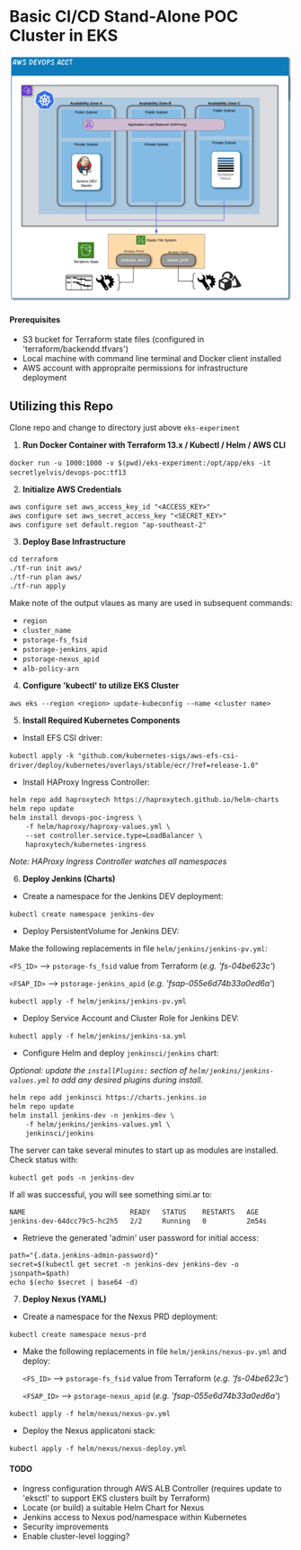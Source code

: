 # **Basic CI/CD Stand-Alone POC Cluster in EKS**

![Overview diagram](./images/Overview.png)

#### Prerequisites
- S3 bucket for Terraform state files (configured in 'terraform/backendd.tfvars')
- Local machine with command line terminal and Docker client installed
- AWS account with appropraite permissions for infrastructure deployment
## **Utilizing this Repo**
Clone repo and change to directory just above `eks-experiment`
1. **Run Docker Container with Terraform 13.x / Kubectl / Helm / AWS CLI**

`docker run -u 1000:1000 -v $(pwd)/eks-experiment:/opt/app/eks -it secretlyelvis/devops-poc:tf13`

2. **Initialize AWS Credentials**
```
aws configure set aws_access_key_id "<ACCESS_KEY>"
aws configure set aws_secret_access_key "<SECRET_KEY>"
aws configure set default.region "ap-southeast-2"
```
3. **Deploy Base Infrastructure**
```
cd terraform
./tf-run init aws/
./tf-run plan aws/
./tf-run apply
```
Make note of the output vlaues as many are used in subsequent commands:
- `region`
- `cluster_name`
- `pstorage-fs_fsid`
- `pstorage-jenkins_apid`
- `pstorage-nexus_apid`
- `alb-policy-arn`

4. **Configure 'kubectl' to utilize EKS Cluster**

`aws eks --region <region> update-kubeconfig --name <cluster name>`

5. **Install Required Kubernetes Components**

- Install EFS CSI driver:

`kubectl apply -k "github.com/kubernetes-sigs/aws-efs-csi-driver/deploy/kubernetes/overlays/stable/ecr/?ref=release-1.0"`

- Install HAProxy Ingress Controller:

```
helm repo add haproxytech https://haproxytech.github.io/helm-charts
helm repo update
helm install devops-poc-ingress \
    -f helm/haproxy/haproxy-values.yml \
    --set controller.service.type=LoadBalancer \
    haproxytech/kubernetes-ingress
```

_Note: HAProxy Ingress Controller watches all namespaces_

6. **Deploy Jenkins (Charts)**

- Create a namespace for the Jenkins DEV deployment:

`kubectl create namespace jenkins-dev`

- Deploy PersistentVolume for Jenkins DEV:

Make the following replacements in file `helm/jenkins/jenkins-pv.yml`:

  `<FS_ID>` --> `pstorage-fs_fsid` value from Terraform (*e.g. 'fs-04be623c'*)

  `<FSAP_ID>` --> `pstorage-jenkins_apid` (*e.g. 'fsap-055e6d74b33a0ed6a'*)

`kubectl apply -f helm/jenkins/jenkins-pv.yml`

- Deploy Service Account and Cluster Role for Jenkins DEV:

`kubectl apply -f helm/jenkins/jenkins-sa.yml`

- Configure Helm and deploy `jenkinsci/jenkins` chart:

_Optional: update the `installPlugins:` section of `helm/jenkins/jenkins-values.yml` to add any desired plugins during install._
```
helm repo add jenkinsci https://charts.jenkins.io
helm repo update
helm install jenkins-dev -n jenkins-dev \
    -f helm/jenkins/jenkins-values.yml \
    jenkinsci/jenkins
```
The server can take several minutes to start up as modules are installed.  Check status with:

`kubectl get pods -n jenkins-dev`

If all was successful, you will see something simi.ar to:

```
NAME                          READY   STATUS    RESTARTS   AGE
jenkins-dev-64dcc79c5-hc2h5   2/2     Running   0          2m54s
```

- Retrieve the generated 'admin' user password for initial access:
```
path="{.data.jenkins-admin-password}"
secret=$(kubectl get secret -n jenkins-dev jenkins-dev -o jsonpath=$path)
echo $(echo $secret | base64 -d)
```

7. **Deploy Nexus (YAML)**

- Create a namespace for the Nexus PRD deployment:

`kubectl create namespace nexus-prd`

- Make the following replacements in file `helm/jenkins/nexus-pv.yml` and deploy:

  `<FS_ID>` --> `pstorage-fs_fsid` value from Terraform (*e.g. 'fs-04be623c'*)

  `<FSAP_ID>` --> `pstorage-nexus_apid` (*e.g. 'fsap-055e6d74b33a0ed6a'*)

`kubectl apply -f helm/nexus/nexus-pv.yml`

- Deploy the Nexus applicatoni stack:

`kubectl apply -f helm/nexus/nexus-deploy.yml`

#### TODO

- Ingress configuration through AWS ALB Controller (requires update to 'eksctl' to support EKS clusters built by Terraform)
- Locate (or build) a suitable Helm Chart for Nexus
- Jenkins access to Nexus pod/namespace within Kubernetes
- Security improvements
- Enable cluster-level logging?